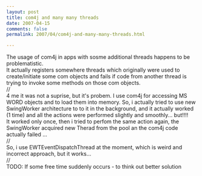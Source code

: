 ```yaml
---
layout: post
title: com4j and many many threads
date: 2007-04-15
comments: false
permalink: 2007/04/com4j-and-many-many-threads.html

---
```


The usage of com4j in apps with sosme additional threads happens to be problematistic.<br />It actually registers somewhere threads which originally were used to create/initiate some com objects and fails if code from another thread is trying to invoke some methods on those com objects.<br />//<br />4 me it was not a suprise, but it's probem. I use com4j for accessing MS WORD objects and to load them into memory. So, i actually tried to use new SwingWorker architecture to to it in the background, and it actually worked (1 time) and all the actions were performed slightly and smoothly... but!!!!<br />It worked only once, then i tried to perfom the same action again, the SwingWorker acquired new Therad from the pool an the com4j code actually failed ...<br />//<br />So, i use EWTEventDispatchThread at the moment, which is weird and incorrect approach, but it works...<br />//<br />TODO: If some free time suddenly occurs - to think out better solution
